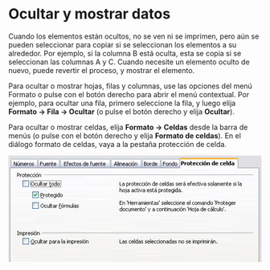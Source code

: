 
# Ocultar y mostrar datos

Cuando los elementos están ocultos, no se ven ni se imprimen, pero aún se pueden seleccionar para copiar si se seleccionan los elementos a su alrededor. Por ejemplo, si la columna B está oculta, esta se copia si se seleccionan las columnas A y C. Cuando necesite un elemento oculto de nuevo, puede revertir el proceso, y mostrar el elemento.

Para ocultar o mostrar hojas, filas y columnas, use las opciones del menú Formato o pulse con el botón derecho para abrir el menú contextual. Por ejemplo, para ocultar una fila, primero seleccione la fila, y luego elija **Formato → Fila → Ocultar** (o pulse el botón derecho y elija **Ocultar**).

Para ocultar o mostrar celdas, elija **Formato → Celdas** desde la barra de menús (o pulse con el botón derecho y elija **Formato de celdas**). En el diálogo formato de celdas, vaya a la pestaña protección de celda.

![](https://raw.githubusercontent.com/catedu/libreOffice-la-suite-ofimatica-libre/master/img/OcultarDatos.png)


